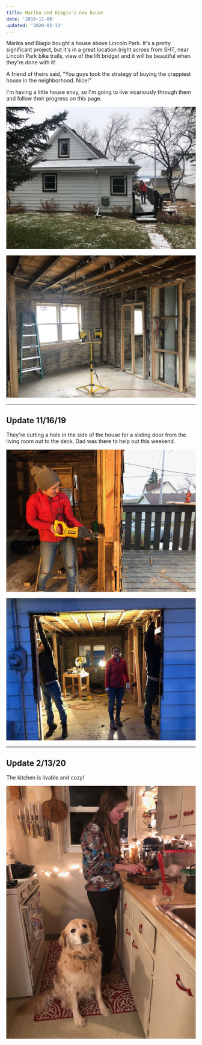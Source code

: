 ```yaml
---
title: Marika and Biagio's new house
date: '2019-11-08'
updated: '2020-02-13'
---
```

Marika and Biagio bought a house above Lincoln Park. It's a pretty significant project, but it's in a great location (right across from SHT, near Lincoln Park bike trails, view of the lift bridge) and it will be beautiful when they're done with it! 

A friend of theirs said, "You guys took the strategy of buying the crappiest house in the neighborhood. Nice!"

I'm having a little house envy, so I'm going to live vicariously through them and follow their progress on this page. 

![IMG_2625](IMG_2625.jpeg?cropResize=800,600)

![IMG_2627](IMG_2627.jpeg?cropResize=800,600)

---
## Update 11/16/19

They're cutting a hole in the side of the house for a sliding door from the living room out to the deck. Dad was there to help out this weekend.

![IMG_2690](IMG_2690.jpeg?cropResize=800,600)

![IMG_2695](IMG_2695.jpeg?cropResize=800,600)



---
## Update 2/13/20
The kitchen is livable and cozy!

![IMG_3536](IMG_3536.jpeg?cropResize=800,600)
